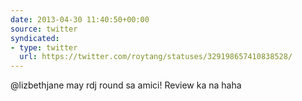 ```yaml
---
date: 2013-04-30 11:40:50+00:00
source: twitter
syndicated:
- type: twitter
  url: https://twitter.com/roytang/statuses/329198657410838528/
---
```


@lizbethjane may rdj round sa amici! Review ka na haha